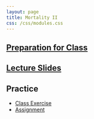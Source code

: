 ```yaml
---
layout: page
title: Mortality II
css: /css/modules.css
---
```


## [Preparation for Class](PREP/Mortality2)

## [Lecture Slides](PPT/Mortality2.pptx)

## Practice

* [Class Exercise](CEX/Mortality2_CEX1)
* [Assignment](CE/Mortality2_CE1)

